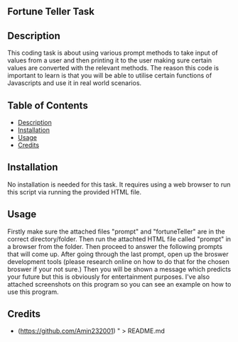 ## Fortune Teller Task

## Description
This coding task is about using various prompt methods to take input of values from a user and then printing it to the user making sure certain values are converted with the relevant methods. The reason this code is important to learn is that you will be able to utilise certain functions of Javascripts and use it in real world scenarios.

## Table of Contents
- [Description](#description)
- [Installation](#installation)
- [Usage](#usage)
- [Credits](#credits)

## Installation
No installation is needed for this task. It requires using a web browser to run this script via running the provided HTML file.

## Usage
Firstly make sure the attached files "prompt" and "fortuneTeller" are in the correct directory/folder. Then run the attachted HTML file called "prompt" in a browser from the folder. Then proceed to answer the following prompts that will come up. After going through the last prompt, open up the broswer development tools (please research online on how to do that for the chosen broswer if your not sure.) Then you will be shown a message which predicts your future but this is obviously for entertainment purposes. I've also attached screenshots on this program so you can see an example on how to use this program.

## Credits
- (https://github.com/Amin232001)
" > README.md
